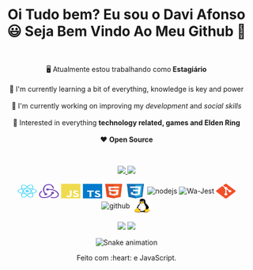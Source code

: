<div>
  <h1 align="center">Oi Tudo bem? Eu sou o Davi Afonso 😃️ Seja Bem Vindo Ao Meu Github 👋</h1>
  <div align="center">
 
  <br>
  <div>
    <!---->
     <p>
        🖥️ Atualmente estou trabalhando como<b> Estagiário</b><br><br>
        🌱 I'm currently learning a bit of everything, knowledge is key and power<br><br>
        🔭 I'm currently working on improving my <i>development</i> and <i>social skills</i><br><br>
        🤔 Interested in everything <b>technology related, games and Elden Ring</b><br><br>
        ❤️ <b>Open Source</b><br>
      </p>
    <!---->
 
  </a><br>
 
</div>


<!-- <h1 align="center"> 
  Trybe
</h1>

<p align="center"><i>"A Trybe é uma escola do futuro para qualquer pessoa que deseja construir uma carreira de sucesso em tecnologia. Como estudante a pessoa ainda tem a opção de pagar os estudos apenas quando estiver formada e com um bom trabalho."</i></p> -->

<div align="center">
  <a href="https://github.com/DaviAfonso88">
    <img height="150em" src="https://github-readme-stats.vercel.app/api?username=DaviAfonso88&count_private=true&include_all_commits=true&show_icons=true&theme=radical&hide_border=false&show_owner=true"/>
    <img height="150em" src="https://github-readme-stats.vercel.app/api/top-langs/?username=DaviAfonso88&theme=radical&hide_border=false&&layout=compact"/>
  </a>
</div>

<div align="center" valign="top"><br>
  <img align="center" alt="React" height="30" width="40" src="https://raw.githubusercontent.com/devicons/devicon/master/icons/react/react-original.svg">
  <img align="center" alt="Redux" height="30" width="40" src="https://raw.githubusercontent.com/devicons/devicon/master/icons/redux/redux-original.svg">
  <img align="center" alt="Js" height="30" width="40" src="https://raw.githubusercontent.com/devicons/devicon/master/icons/javascript/javascript-plain.svg">
  <img align="center" alt="Js" height="30" width="40" src="https://raw.githubusercontent.com/devicons/devicon/master/icons/typescript/typescript-plain.svg">
  <img align="center" alt="HTML" height="30" width="40" src="https://raw.githubusercontent.com/devicons/devicon/master/icons/html5/html5-original.svg">
  <img align="center" alt="CSS" height="30" width="40" src="https://raw.githubusercontent.com/devicons/devicon/master/icons/css3/css3-original.svg">
  <img align="center" alt="nodejs" height="30" width="40" src="https://cdn.worldvectorlogo.com/logos/nodejs-icon.svg">
  <img align="center" alt="Wa-Jest" height="30" width="40" src="https://cdn.jsdelivr.net/gh/devicons/devicon/icons/jest/jest-plain.svg">
  <img align="center" alt="git" height="30" width="40" src="https://raw.githubusercontent.com/devicons/devicon/master/icons/git/git-original.svg">
  <img align="center" alt="github" height="35" width="35" src="/assets/GitHub.png">
<!--   <img align="center" alt="github" height="30" width="40" src="https://raw.githubusercontent.com/devicons/devicon/master/icons/github/github-original.svg"> -->
  <img align="center" alt="linux" height="30" width="40" src="https://raw.githubusercontent.com/devicons/devicon/master/icons/linux/linux-original.svg">
</div><br>

<div align="center">
  <a href="https://www.linkedin.com/in/davi-afonso-b98a87224/" target="_blank"><img src="https://img.shields.io/badge/-LinkedIn-%230077B5?style=for-the-badge&logo=linkedin&logoColor=white" target="_blank"></a> 
  <a href="mailto:daviafonso5894@gmail.com"><img src="https://img.shields.io/badge/-Gmail-%23333?style=for-the-badge&logo=gmail&logoColor=white" target="_blank"></a>
</div>

<div align="center">
  
  ![Snake animation](https://github.com/danielbped/danielbped/blob/output/github-contribution-grid-snake.svg)
  
</div>

<div align="center">
  <p>Feito com :heart: e JavaScript.</p>
  
</div>
